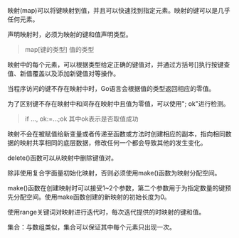 映射(map)可以将键映射到值，并且可以快速找到指定元素。映射的键可以是几乎任何元素。

声明映射时，必须为映射的键和值声明类型。
>map[键的类型] 值的类型

映射中的每个元素，可以根据类型给定正确的键值对，并通过方括号[]执行按键查值、新值覆盖以及添加新键值对等操作。

当程序访问的键不存在映射中时，Go语言会根据值的类型返回相应的零值。

为了区别键不存在映射中和间存在映射中且值为零值，可以使用"; ok"进行检测。
>if ..., ok:=...;ok
其中ok表示是否取值成功

映射不会在被赋值给新变量或者传递至函数或方法时创建相应的副本，指向相同数据的映射共享相同的底层数据，修改任何一个都会导致其他的发生变化。

delete()函数可以从映射中删除键值对。

除非使用复合字面量初始化映射，否则必须使用make()函数为映射分配空间。

make()函数在创建映射时可以接受1~2个参数，第二个参数用于为指定数量的键预先分配空间。使用make函数创建的新映射的初始长度为0。

使用range关键词对映射进行迭代时，每次迭代提供的时映射的键和值。

集合：与数组类似，集合可以保证其中每个元素只出现一次。
